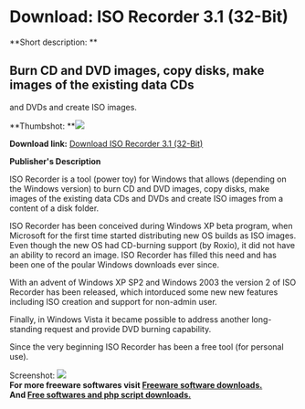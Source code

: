 # Download: ISO Recorder 3.1 (32-Bit)

**Short description: **

## Burn CD and DVD images, copy disks, make images of the existing data CDs
and DVDs and create ISO images.

  
**Thumbshot: **![](http://www.freewarefiles.com/screenshot/isorecorder_md.gif)   
  
**Download link:** [Download ISO Recorder 3.1 (32-Bit)](http://freesoftwares.boysofts.com/ISO-Recorder_program_17450.html)  
  

**Publisher's Description**  
  

ISO Recorder is a tool (power toy) for Windows that allows (depending on the
Windows version) to burn CD and DVD images, copy disks, make images of the
existing data CDs and DVDs and create ISO images from a content of a disk
folder.

ISO Recorder has been conceived during Windows XP beta program, when Microsoft
for the first time started distributing new OS builds as ISO images. Even
though the new OS had CD-burning support (by Roxio), it did not have an
ability to record an image. ISO Recorder has filled this need and has been one
of the poular Windows downloads ever since.

With an advent of Windows XP SP2 and Windows 2003 the version 2 of ISO
Recorder has been released, which intorduced some new new features including
ISO creation and support for non-admin user.

Finally, in Windows Vista it became possible to address another long-standing
request and provide DVD burning capability.

Since the very beginning ISO Recorder has been a free tool (for personal use).

  
  
Screenshot: ![](http://www.freewarefiles.com/screenshot/isorecorder.gif)  
**For more freeware softwares visit [Freeware software downloads.](http://freesoftwares.boysofts.com/)**   
**And [Free softwares and php script downloads.](http://www.boysofts.com/)**

